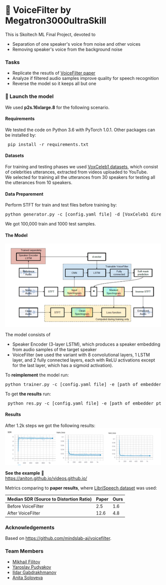 # :mega: VoiceFilter by Megatron3000ultraSkill 
This is Skoltech ML Final Project, devoted to 
+ Separation of one speaker's voice from noise and other voices 
+ Removing speaker's voice from the background noise

### Tasks
+ Replicate the resutls of [VoiceFilter paper](https://arxiv.org/pdf/1810.04826.pdf)
+ Analyze if filtered audio samples improve quality for speech recognition
+ Reverse the model so it keeps all but one

### :rocket: Launch the model 
We used **p2s.16xlarge.8** for the following scenario.
#### Requirements
We tested the code on Python 3.6 with PyTorch 1.0.1. Other packages can be installed by:
  <pre> pip install -r requirements.txt</pre>
#### Datasets
For training and testing phases we used [VoxCeleb1 datasets](https://www.robots.ox.ac.uk/~vgg/data/voxceleb/vox1.html), which consist of celebrities utterances, extracted from videos uploaded to YouTube. <br> We selected for training all the utterances from 30 speakers for testing all the utterances from 10 speakers.

#### Data Preparement
Perform STFT for train and test files before training by:
  <pre>python generator.py -c [config.yaml file] -d [VoxCeleb1 directory (should ends with <i>aac</i>)] -o [output directory]</pre>
We got 100,000 train and 1000 test samples. 
#### The Model 

![GitHub Logo](/model.png)

The model consists of 
+ Speaker Encoder (3-layer LSTM), which produces a speaker embedding from audio samples of the target speaker 
+ VoiceFilter (we used the variant with 8 convolutional layers, 1 LSTM layer, and 2 fully connected layers, each with ReLU activations except for the last layer, which has a sigmoid activation). 

To **reimplement** the model run:
  <pre>python trainer.py -c [config.yaml file] -e [path of embedder pt file] -m [create a name for the model]</pre>

To get **the results**  run:
<pre> python res.py -c [config.yaml file] -e [path of embedder pt file] --checkpoint_path [chkpt/name/chkpt_{step}.pt] </pre>
#### Results
After 1.2k steps we got the following results:
![GitHub Logo](/res.png)

**See the example** :small_red_triangle_down: <br> https://aniton.github.io/videos.github.io/

Metrics comparing to **paper results**, where [LibriSpeech dataset](https://www.openslr.org/12) was used:

| Median SDR (Source to Distortion Ratio)  | Paper | Ours |
| ------------- | ------------- |------------- |
| Before VoiceFilter | 2.5  | 1.6 |
| After VoiceFilter  | 12.6 | 4.8 |



### Acknowledgements  
Based on https://github.com/mindslab-ai/voicefilter.
### Team Members 
+ [Mikhail Filitov](https://github.com/lll-phill-lll)
+ [Yaroslav Pudyakov](https://github.com/boomland)
+ [Ildar Gabdrakhmanov](https://github.com/KotShredinger)
+ [Anita Soloveva](https://github.com/aniton)
